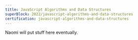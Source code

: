 ```yaml
---
title: JavaScript Algorithms and Data Structures
superBlock: 2022/javascript-algorithms-and-data-structures
certification: javascript-algorithms-and-data-structures
---
```


Naomi will put stuff here eventually.
